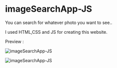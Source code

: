 # imageSearchApp-JS

You can search for whatever photo you want to see..

I used HTML,CSS and JS for creating this website.


Preview : 


![imageSearchApp-JS](https://github.com/mhakby/imageSearchApp-JS/assets/123645842/de586b29-9f95-4084-98f2-254ee338c206)





![imageSearchApp-JS](https://github.com/mhakby/imageSearchApp-JS/assets/123645842/d55daf21-975f-4f6e-b966-a49fcb25be7b)
